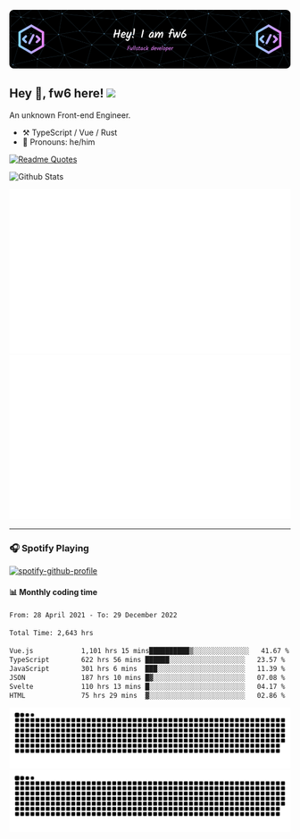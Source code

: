 ![Header](github-header-image.png)

## Hey 👋, fw6 here! <img src="https://github.githubassets.com/images/mona-whisper.gif" height="24" />


An unknown Front-end Engineer.

-   :hammer_and_pick: TypeScript / Vue / Rust
-   :man: Pronouns: he/him


[![Readme Quotes](https://quotes-github-readme.vercel.app/api?type=horizontal&theme=algolia)](https://github.com/piyushsuthar/github-readme-quotes)



![Github Stats](https://github-readme-stats.vercel.app/api?username=fw6&bg_color=30,e96443,904e95&title_color=fff&text_color=fff)

![](https://raw.githubusercontent.com/fw6/github-stats-transparent/output/generated/overview.svg)
![](https://raw.githubusercontent.com/fw6/github-stats-transparent/output/generated/languages.svg)


---

### 🎧 Spotify Playing

<!-- ![spotify-github-profile](/img/default.svg) -->

[![spotify-github-profile](https://spotify-github-profile.vercel.app/api/view?uid=r6wn4hdvypv0lkzyrj0e0pjct&cover_image=true&theme=default&bar_color=53b14f&bar_color_cover=true)](https://github.com/kittinan/spotify-github-profile)
#### :bar_chart: Monthly coding time

<!--START_SECTION:waka-->

```text
From: 28 April 2021 - To: 29 December 2022

Total Time: 2,643 hrs

Vue.js            1,101 hrs 15 mins██████████▒░░░░░░░░░░░░░░   41.67 %
TypeScript        622 hrs 56 mins ██████░░░░░░░░░░░░░░░░░░░   23.57 %
JavaScript        301 hrs 6 mins  ███░░░░░░░░░░░░░░░░░░░░░░   11.39 %
JSON              187 hrs 10 mins █▓░░░░░░░░░░░░░░░░░░░░░░░   07.08 %
Svelte            110 hrs 13 mins █░░░░░░░░░░░░░░░░░░░░░░░░   04.17 %
HTML              75 hrs 29 mins  ▓░░░░░░░░░░░░░░░░░░░░░░░░   02.86 %
```

<!--END_SECTION:waka-->




![github contribution grid snake animation](https://raw.githubusercontent.com/platane/platane/output/github-contribution-grid-snake-dark.svg#gh-dark-mode-only)![github contribution grid snake animation](https://raw.githubusercontent.com/platane/platane/output/github-contribution-grid-snake.svg#gh-light-mode-only)
